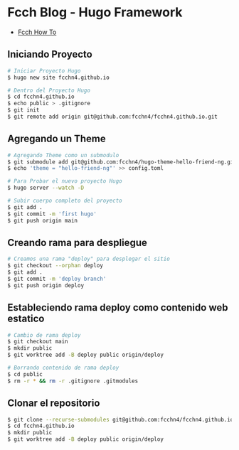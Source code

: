 # Fcch Blog - Hugo Framework

- [Fcch How To](https://blog.fcch.xyz/post/web/blog-hugo-framework-github-pages/)

## Iniciando Proyecto 

```bash
# Iniciar Proyecto Hugo
$ hugo new site fcchn4.github.io

# Dentro del Proyecto Hugo
$ cd fcchn4.github.io
$ echo public > .gitignore
$ git init
$ git remote add origin git@github.com:fcchn4/fcchn4.github.io.git
```

## Agregando un Theme

```bash
# Agregando Theme como un submodulo
$ git submodule add git@github.com:fcchn4/hugo-theme-hello-friend-ng.git themes/hello-friend-ng
$ echo 'theme = "hello-friend-ng"' >> config.toml

# Para Probar el nuevo proyecto Hugo
$ hugo server --watch -D

# Subir cuerpo completo del proyecto
$ git add .
$ git commit -m 'first hugo'
$ git push origin main
```

## Creando rama para despliegue

```bash
# Creamos una rama "deploy" para desplegar el sitio
$ git checkout --orphan deploy
$ git add .
$ git commit -m 'deploy branch'
$ git push origin deploy 
```

## Estableciendo rama deploy como contenido web estatico

```bash
# Cambio de rama deploy
$ git checkout main
$ mkdir public
$ git worktree add -B deploy public origin/deploy

# Borrando contenido de rama deploy
$ cd public
$ rm -r * && rm -r .gitignore .gitmodules
```

## Clonar el repositorio

```bash
$ git clone --recurse-submodules git@github.com:fcchn4/fcchn4.github.io.git
$ cd fcchn4.github.io
$ mkdir public
$ git worktree add -B deploy public origin/deploy
```
